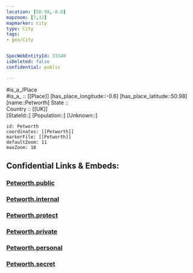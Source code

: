```yaml
---
location: [50.98,-0.6] 
mapzoom: [7,12] 
mapmarker: city 
type: City
tags:
- geo/City


SpocWebEntityId: 33340
isDeleted: false
confidential: public

---
```

#is_a_/Place  
#is_a_ :: [[Place]] 
[has_place_longitude::-0.6] 
[has_place_latitude::50.98] 
[name::Petworth] 
State ::  
Country :: [[UK]]  
[StateId::] 
[Population::] 
[Unknown::] 


```leaflet
id: Petworth
coordinates: [[Petworth]] 
markerFile: [[Petworth]] 
defaultZoom: 11 
maxZoom: 18
```


## Confidential Links & Embeds: 

### [Petworth.public](/_public/\Earth\Continent\Europe\Europe~North\UK\England\Regions~England\South_East_England\Sussex~West\cities~WestSussex\Chichester\cities~ChichesterPetworth.public.md) 

### [Petworth.internal](/_internal/\Earth\Continent\Europe\Europe~North\UK\England\Regions~England\South_East_England\Sussex~West\cities~WestSussex\Chichester\cities~ChichesterPetworth.internal.md) 

### [Petworth.protect](/_protect/\Earth\Continent\Europe\Europe~North\UK\England\Regions~England\South_East_England\Sussex~West\cities~WestSussex\Chichester\cities~ChichesterPetworth.protect.md) 

### [Petworth.private](/_private/\Earth\Continent\Europe\Europe~North\UK\England\Regions~England\South_East_England\Sussex~West\cities~WestSussex\Chichester\cities~ChichesterPetworth.private.md) 

### [Petworth.personal](/_personal/\Earth\Continent\Europe\Europe~North\UK\England\Regions~England\South_East_England\Sussex~West\cities~WestSussex\Chichester\cities~ChichesterPetworth.personal.md) 

### [Petworth.secret](/_secret/\Earth\Continent\Europe\Europe~North\UK\England\Regions~England\South_East_England\Sussex~West\cities~WestSussex\Chichester\cities~ChichesterPetworth.secret.md)


